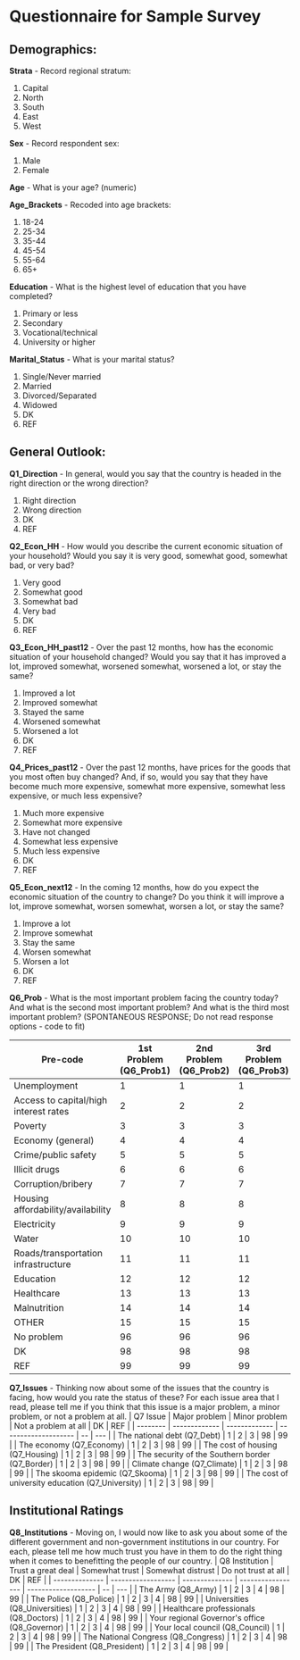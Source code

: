 # Questionnaire for Sample Survey

## Demographics:
**Strata** - Record regional stratum:
  1. Capital
  2. North
  3. South
  4. East
  5. West

**Sex** - Record respondent sex:
  1. Male
  2. Female

**Age** - What is your age? (numeric)

**Age_Brackets** - Recoded into age brackets:
  1. 18-24
  2. 25-34
  3. 35-44
  4. 45-54
  6. 55-64
  7. 65+

**Education** - What is the highest level of education that you have completed?
  1. Primary or less
  2. Secondary
  3. Vocational/technical
  4. University or higher

**Marital_Status** - What is your marital status?
  1. Single/Never married
  2. Married
  3. Divorced/Separated
  4. Widowed
  98. DK
  99. REF

## General Outlook:
**Q1_Direction** - In general, would you say that the country is headed in the right direction or the wrong direction?
  1. Right direction
  2. Wrong direction
  98. DK
  99. REF

**Q2_Econ_HH** - How would you describe the current economic situation of your household? Would you say it is very good, somewhat good, somewhat bad, or very bad?
  1. Very good
  2. Somewhat good
  3. Somewhat bad
  4. Very bad
  98. DK
  99. REF

**Q3_Econ_HH_past12** - Over the past 12 months, how has the economic situation of your household changed? Would you say that it has improved a lot, improved somewhat, worsened somewhat, worsened a lot, or stay the same?
  1. Improved a lot
  2. Improved somewhat
  3. Stayed the same
  4. Worsened somewhat
  5. Worsened a lot
  98. DK
  99. REF

**Q4_Prices_past12** - Over the past 12 months, have prices for the goods that you most often buy changed? And, if so, would you say that they have become much more expensive, somewhat more expensive, somewhat less expensive, or much less expensive?
  1. Much more expensive
  2. Somewhat more expensive
  3. Have not changed
  4. Somewhat less expensive
  5. Much less expensive
  98. DK
  99. REF

**Q5_Econ_next12** - In the coming 12 months, how do you expect the economic situation of the country to change? Do you think it will improve a lot, improve somewhat, worsen somewhat, worsen a lot, or stay the same?
  1. Improve a lot
  2. Improve somewhat
  3. Stay the same
  4. Worsen somewhat
  5. Worsen a lot
  98. DK
  99. REF

**Q6_Prob** - What is the most important problem facing the country today? And what is the second most important problem? And what is the third most important problem?
  (SPONTANEOUS RESPONSE; Do not read response options - code to fit)

| Pre-code | 1st Problem (Q6_Prob1) | 2nd Problem (Q6_Prob2) | 3rd Problem (Q6_Prob3) |
| ---- | ----------- | ----------- | ----------- |
| Unemployment | 1 | 1 | 1 |
| Access to capital/high interest rates | 2 | 2 | 2 |
| Poverty | 3 | 3 | 3 |
| Economy (general) | 4 | 4 | 4 |
| Crime/public safety | 5 | 5 | 5 |
| Illicit drugs | 6 | 6 | 6 |
| Corruption/bribery | 7 | 7 | 7 |
| Housing affordability/availability | 8 | 8 | 8 |
| Electricity | 9 | 9 | 9 |
| Water | 10 | 10 | 10 |
| Roads/transportation infrastructure | 11 | 11 | 11 |
| Education | 12 | 12 | 12 |
| Healthcare | 13 | 13 | 13 |
| Malnutrition | 14 | 14 | 14 |
| OTHER | 15 | 15 | 15 |
| No problem | 96 | 96 | 96 |
| DK | 98 | 98 | 98 |
| REF | 99 | 99 | 99 |

**Q7_Issues** - Thinking now about some of the issues that the country is facing, how would you rate the status of these? For each issue area that I read, please tell me if you think that this issue is a major problem, a minor problem, or not a problem at all.
| Q7 Issue | Major problem | Minor problem | Not a problem at all | DK | REF |
| -------- | ------------- | ------------- | -------------------- | -- | --- |
| The national debt (Q7_Debt) | 1 | 2 | 3 | 98 | 99 |
| The economy (Q7_Economy) | 1 | 2 | 3 | 98 | 99 |
| The cost of housing (Q7_Housing) | 1 | 2 | 3 | 98 | 99 |
| The security of the Southern border (Q7_Border) | 1 | 2 | 3 | 98 | 99 |
| Climate change (Q7_Climate) | 1 | 2 | 3 | 98 | 99 |
| The skooma epidemic (Q7_Skooma) | 1 | 2 | 3 | 98 | 99 |
| The cost of university education (Q7_University) | 1 | 2 | 3 | 98 | 99 |

## Institutional Ratings

**Q8_Institutions** - Moving on, I would now like to ask you about some of the different government and non-government institutions in our country. For each, please tell me how much trust you have in them to do the right thing when it comes to benefitting the people of our country.
| Q8 Institution | Trust a great deal | Somewhat trust | Somewhat distrust | Do not trust at all | DK | REF |
| -------------- | ------------------ | -------------- | ----------------- | ------------------- | -- | --- |
| The Army (Q8_Army) | 1 | 2 | 3 | 4 | 98 | 99 |
| The Police (Q8_Police) | 1 | 2 | 3 | 4 | 98 | 99 |
| Universities (Q8_Universities) | 1 | 2 | 3 | 4 | 98 | 99 |
| Healthcare professionals (Q8_Doctors) | 1 | 2 | 3 | 4 | 98 | 99 |
| Your regional Governor's office (Q8_Governor) | 1 | 2 | 3 | 4 | 98 | 99 |
| Your local council (Q8_Council) | 1 | 2 | 3 | 4 | 98 | 99 |
| The National Congress (Q8_Congress) | 1 | 2 | 3 | 4 | 98 | 99 |
| The President (Q8_President) | 1 | 2 | 3 | 4 | 98 | 99 |



